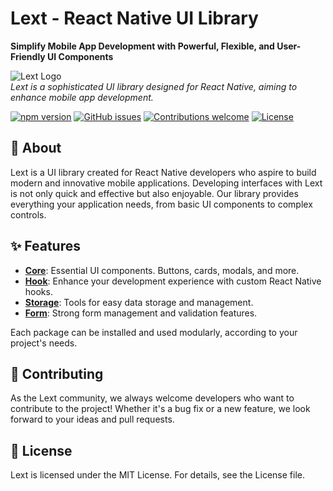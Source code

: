 # Lext - React Native UI Library

**Simplify Mobile App Development with Powerful, Flexible, and User-Friendly UI Components**

![Lext Logo](https://res.cloudinary.com/dwmejslx5/video/upload/ac_none/v1712173674/namsqlrjd4yslli11tzv.gif)  
*Lext is a sophisticated UI library designed for React Native, aiming to enhance mobile app development.*

[![npm version](https://img.shields.io/npm/v/@lextdev/core.svg?style=flat)](https://www.npmjs.com/package/@lextdev/core)
[![GitHub issues](https://img.shields.io/github/issues/lextdev/lext)](https://github.com/lextdev/lext/issues)
[![Contributions welcome](https://img.shields.io/badge/contributions-welcome-orange.svg)](https://github.com/lextdev/lext/pulls)
[![License](https://img.shields.io/badge/license-MIT-blue.svg)](https://opensource.org/licenses/MIT)

## 🚀 About

Lext is a UI library created for React Native developers who aspire to build modern and innovative mobile applications. Developing interfaces with Lext is not only quick and effective but also enjoyable. Our library provides everything your application needs, from basic UI components to complex controls.

## ✨ Features

- [**Core**](packages/core/README.md): Essential UI components. Buttons, cards, modals, and more.
- [**Hook**](packages/hook/README.md): Enhance your development experience with custom React Native hooks.
- [**Storage**](packages/storage/README.md): Tools for easy data storage and management.
- [**Form**](packages/form/README.md): Strong form management and validation features.

Each package can be installed and used modularly, according to your project's needs.

## 🤝 Contributing

As the Lext community, we always welcome developers who want to contribute to the project! Whether it's a bug fix or a new feature, we look forward to your ideas and pull requests.

## 📄 License

Lext is licensed under the MIT License. For details, see the License file.